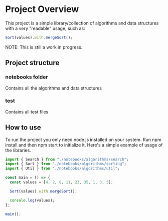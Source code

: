 # Project Overview
This project is a simple library/collection of algorithms and data structures with a very "readable" usage, such as:

```javascript
Sort(values).with.mergeSort();
```

NOTE: This is still a work in progress.

## Project structure
### notebooks folder
Contains all the algorithms and data structures
### test
Contains all test files

## How to use
To run the project you only need node.js installed on your system. Run npm install and then npm start to initialize it. Here's a simple example of usage of the libraries.

```javascript
import { Search } from "./notebooks/algorithms/search";
import { Sort } from "./notebooks/algorithms/sorting";
import { Util } from "./notebooks/algorithms/util";

const main = () => {
  const values = [4, 2, 8, 11, 23, 35, 1, 3, 5];

  Sort(values).with.mergeSort();

  console.log(values);
};

main();
```
